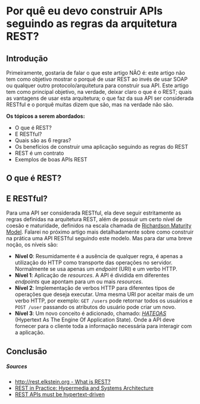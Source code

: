 # Por quê eu devo construir APIs seguindo as regras da arquitetura REST?

## Introdução
Primeiramente, gostaria de falar o que este artigo NÃO é: este artigo não tem
como objetivo mostrar o porquê de usar REST ao invés de usar SOAP ou qualquer
outro protocolo/arquitetura para construir sua API.
Este artigo tem como principal objetivo, na verdade, deixar claro o que é o
REST; quais as vantagens de usar esta arquitetura; o que faz da sua API ser
considerada RESTful e o porquê muitas dizem que são, mas na verdade não são.

**Os tópicos a serem abordados:**
- O que é REST?
- E RESTful?
- Quais são as 6 regras?
- Os benefícios de construir uma aplicação seguindo as regras do REST
- REST é um contrato
- Exemplos de boas APIs REST

## O que é REST?

## E RESTful?
Para uma API ser considerada RESTful, ela deve seguir estritamente as regras
definidas na arquitetura REST, além de possuir um certo nível de coesão e
maturidade, definidos na escala chamada de
[Richardson Maturity Model](http://martinfowler.com/articles/richardsonMaturityModel.html).
Falarei no próximo artigo mais detalhadamente sobre como construir na prática
uma API RESTful seguindo este modelo. Mas para dar uma breve noção, os níveis
são:
- **Nível 0**: Resumidamente é a ausência de qualquer regra, é apenas a
utilização do HTTP como transporte das operações no servidor. Normalmente se usa
apenas um *endpoint* (URI) e um verbo HTTP.
- **Nível 1**: Aplicação de *resources*. A API é dividida em diferentes
*endpoints* que apontam para um ou mais *resources*.
- **Nível 2**: Implementação de verbos HTTP para diferentes tipos de operações
que deseja executar. Uma mesma URI por aceitar mais de um verbo HTTP, por
exemplo: `GET /users` pode retornar todos os usuários e
`POST /user` passando os atributos do usuário pode criar um novo.
- **Nível 3**: Um novo conceito é adicionado, chamado:
[*HATEOAS*](http://en.wikipedia.org/wiki/HATEOAS)
(Hypertext As The Engine Of Application State). Onde a API deve fornecer para o
cliente toda a informação necessária para interagir com a aplicação.

## Conclusão

##### Sources
- [http://rest.elkstein.org - What is REST?](http://rest.elkstein.org/)
- [REST in Practice: Hypermedia and Systems Architecture](http://www.amazon.co.uk/REST-Practice-Hypermedia-Systems-Architecture/dp/0596805829)
- [REST APIs must be hypertext-driven](http://roy.gbiv.com/untangled/2008/rest-apis-must-be-hypertext-driven)
